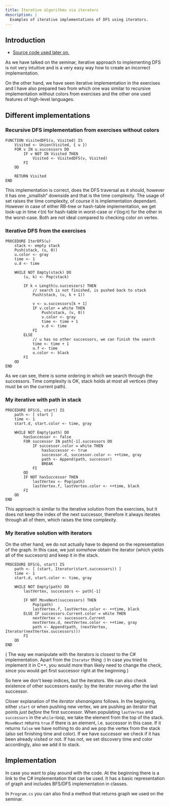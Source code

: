 ```yaml
---
title: Iterative algorithms via iterators
description: |
  Examples of iterative implementations of DFS using iterators.
---
```


## Introduction

- [Source code used later on.](pathname:///files/ib002/iterative-and-iterators/)

As we have talked on the seminar, iterative approach to implementing DFS is not very intuitive and is a very easy way how to create an incorrect implementation.

On the other hand, we have seen iterative implementation in the exercises and I have also prepared two from which one was similar to recursive implementation without colors from exercises and the other one used features of high-level languages.

## Different implementations

### Recursive DFS implementation from exercises without colors

```
FUNCTION VisitedDFS(u, Visited) IS
    Visited <- Union(Visited, { u })
    FOR v IN u.successors DO
        IF v NOT IN Visited THEN
            Visited <- VisitedDFS(v, Visited)
        FI
    OD

    RETURN Visited
END
```

This implementation is correct, does the DFS traversal as it should, however it has one „smallish“ downside and that is the time complexity. The usage of set raises the time complexity, of course it is implementation dependant. However in case of either RB-tree or hash-table implementation, we get look-up in time $\mathcal{O}(n)$ for hash-table in worst-case or $\mathcal{O}(\log n)$ for the other in the worst-case. Both are not ideal compared to checking color on vertex.

### Iterative DFS from the exercises

```
PROCEDURE IterDFS(u)
    stack <- empty stack
    Push(stack, (u, 0))
    u.color <- gray
    time <- 1
    u.d <- time

    WHILE NOT Empty(stack) DO
        (u, k) <- Pop(stack)

        IF k < Length(u.successors) THEN
            // search is not finished, is pushed back to stack
            Push(stack, (u, k + 1))

            v <- u.successors[k + 1]
            IF v.color = white THEN
                Push(stack, (v, 0))
                v.color <- gray
                time <- time + 1
                v.d <- time
            FI
        ELSE
            // u has no other successors, we can finish the search
            time <- time + 1
            u.f <- time
            u.color <- black
        FI
    OD
END
```

As we can see, there is some ordering in which we search through the successors. Time complexity is OK, stack holds at most all vertices (they must be on the current path).

### My iterative with path in stack

```
PROCEDURE DFS(G, start) IS
    path <- [ start ]
    time <- 1
    start.d, start.color <- time, gray

    WHILE NOT Empty(path) DO
        hasSuccessor <- false
        FOR successor IN path[-1].successors DO
            IF successor.color = white THEN
                hasSuccessor <- true
                successor.d, successor.color <- ++time, gray
                path <- Append(path, successor)
                BREAK
            FI
        OD
        IF NOT hasSuccessor THEN
            lastVertex <- Pop(path)
            lastVertex.f, lastVertex.color <- ++time, black
        FI
    OD
END
```

This approach is similar to the iterative solution from the exercises, but it does not keep the index of the next successor, therefore it always iterates through all of them, which raises the time complexity.

### My iterative solution with iterators

On the other hand, we do not actually have to depend on the representation of the graph. In this case, we just _somehow_ obtain the iterator (which yields all of the succesors) and keep it in the stack.

```
PROCEDURE DFS(G, start) IS
    path <- [ (start, Iterator(start.successors)) ]
    time <- 1
    start.d, start.color <- time, gray

    WHILE NOT Empty(path) DO
        lastVertex, successors <- path[-1]

        IF NOT MoveNext(successors) THEN
            Pop(path)
            lastVertex.f, lastVertex.color <- ++time, black
        ELSE IF successors.Current.color = white THEN
            nextVertex <- successors.Current
            nextVertex.d, nextVertex.color <- ++time, gray
            path <- Append(path, (nextVertex, Iterator(nextVertex.successors)))
        FI
    OD
END
```

( The way we manipulate with the iterators is closest to the C# implementation. Apart from the `Iterator` thing :) In case you tried to implement it in C++, you would more than likely need to change the check, since you would get first successor right at the beginning )

So here we don't keep indices, but the iterators. We can also check existence of other successors easily: by the iterator moving after the last successor.

Closer explanation of the _iterator shenanigans_ follows. In the beginning, either `start` or when pushing new vertex, we are pushing an iterator that points _just before_ the first successor. When populating `lastVertex` and `successors` in the `while`-loop, we take the element from the top of the stack. `MoveNext` returns `true` if there is an element, i.e. successor in this case. If it returns `false` we have nothing to do and we pop the vertex from the stack (also set finishing time and color). If we have successor we check if it has been already visited or not. If has not, we set discovery time and color accordingly, also we add it to stack.

## Implementation

In case you want to play around with the code. At the beginning there is a link to the C# implementation that can be used. It has a basic representation of graph and includes BFS/DFS implementation in classes.

In `Program.cs` you can also find a method that returns graph we used on the seminar.
